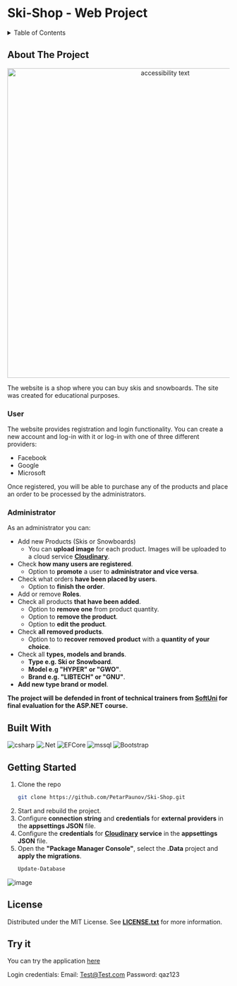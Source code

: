 # Ski-Shop - Web Project 

<!-- TABLE OF CONTENTS -->
<details>
  <summary>Table of Contents</summary>
  <ol>
    <li>
      <a href="#about-the-project">About The Project</a>
    </li>
    <li>
      <a href="#built-with">Built With</a>
    </li>
    <li>
      <a href="#getting-started">Getting Started</a>
    </li>
    <li><a href="#license">License</a></li>
    <li><a href="#try-it-in-azure">Try it in Azure</a></li>
  </ol>
</details>

## About The Project

<p align="center">
  <img src="https://user-images.githubusercontent.com/85368212/205940865-663b7252-6eb8-4689-8c50-a2c67da7159c.png" width="700" alt="accessibility text">
</p>

The website is a shop where you can buy skis and snowboards. The site was created for educational purposes. 

### User

The website provides registration and login functionality. You can create a new account and log-in with it or log-in with one of three different providers: 

- Facebook
- Google
- Microsoft

Once registered, you will be able to purchase any of the products and place an order to be processed by the administrators. 

### Administrator 

As an administrator you can:

- Add new Products (Skis or Snowboards)
  - You can **upload image** for each product. Images will be uploaded to a cloud service **[Cloudinary](https://cloudinary.com/console/c-054f2b0f7435ef7f8dff7f6ceec5bd/media_library/folders/home)**.
- Check **how many users are registered**.
  - Option to **promote** a user to **administrator and vice versa**. 
- Check what orders **have been placed by users**.
  - Option to **finish the order**.
- Add or remove **Roles**.
- Check all products **that have been added**.
  - Option to **remove one** from product quantity.
  - Option to **remove the product**.
  - Option to **edit the product**.
- Check **all removed products**.
  - Option to to **recover removed product** with a **quantity of your choice**.
- Check all **types, models and brands**.
  - **Type e.g. Ski or Snowboard**.
  - **Model e.g "HYPER" or "GWO"**.
  - **Brand e.g. "LIBTECH" or "GNU"**.
- **Add new type brand or model**.

**The project will be defended in front of technical trainers from [SoftUni](https://softuni.bg/) for final evaluation for the ASP.NET course.**

## Built With

![csharp](https://img.shields.io/badge/C%23-239120?style=for-the-badge&logo=c-sharp&logoColor=white)
![.Net](https://img.shields.io/badge/.NET-5C2D91?style=for-the-badge&logo=.net&logoColor=white)
![EFCore](https://img.shields.io/badge/Entity_Framework_Core-5C2D91?style=for-the-badge&logo=&logoColor=white)
![mssql](https://img.shields.io/badge/MSSQL-07405E?style=for-the-badge&logo=microsoft&logoColor=white)
![Bootstrap](https://img.shields.io/badge/bootstrap-%23563D7C.svg?style=for-the-badge&logo=bootstrap&logoColor=white)

## Getting Started

1. Clone the repo
   ```sh
   git clone https://github.com/PetarPaunov/Ski-Shop.git
   
2. Start and rebuild the project.
3. Configure **connection string** and **credentials** for **external providers** in the **appsettings JSON** file.
3. Configure the **credentials** for **[Cloudinary](https://cloudinary.com/console/c-054f2b0f7435ef7f8dff7f6ceec5bd/media_library/folders/home) service** in the **appsettings JSON** file.
4. Open the **"Package Manager Console"**, select the **.Data** project and **apply the migrations**.
   ```sh
   Update-Database
   
![image](https://user-images.githubusercontent.com/85368212/206008220-ce062f06-19fa-4797-9081-c420a67d2f5e.png)

## License

Distributed under the MIT License. See [**LICENSE.txt**](LICENSE) for more information.

## Try it 

You can try the application [here](http://petarpaunov-001-site1.btempurl.com/)

Login credentials:
Email: Test@Test.com
Password: qaz123



